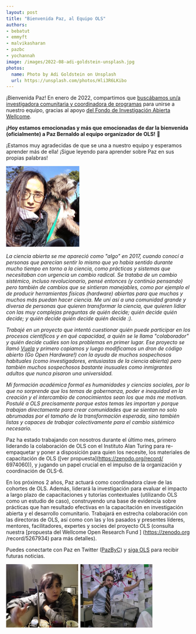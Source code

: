 ```yaml
---
layout: post
title: "Bienvenida Paz, al Equipo OLS"
authors:
- bebatut
- emmyft
- malvikasharan
- pazbc
- yochannah
image: /images/2022-08-adi-goldstein-unsplash.jpg
photos:
  name: Photo by Adi Goldstein on Unsplash
  url: https://unsplash.com/photos/Hli3R6LKibo
---
```


¡Bienvenida Paz!
En enero de 2022, compartimos que [buscábamos un/a investigadora comunitaria y  coordinadora de programas](https://openlifesci.org/posts/2022/02/18/ols-is-hiring/) para unirse a nuestro equipo, gracias al apoyo [del Fondo de Investigación Abierta Wellcome](https://openlifesci.org/posts/2021/12/21/wt-open-research-fund/).

__¡Hoy estamos emocionadas y más que emocionadas de dar la bienvenida (oficialmente) a Paz Bernaldo al equipo organizador de OLS!__  :raised_hands:

¡Estamos muy agradecidas de que se una a nuestro equipo y esperamos aprender más de ella! ¡Sigue leyendo para aprender sobre Paz en sus propias palabras!

<img src="../images/2022-08-paz.jpg" alt="Paz es una mujer de Chile. Ella tiene el pelo largo y negro. Lleva una chaqueta de invierno negra y un par de anteojos con montura, y sostiene a su mascota, un perro peludo que parece estar disfrutando de la luz del sol." width="200"/>

_La ciencia abierta se me apareció como "algo" en 2017, cuando conocí a personas que parecían sentir lo mismo que yo había sentido durante mucho tiempo en torno a  la ciencia, como prácticas y sistemas que necesitaban con urgencia un cambio radical. Se trataba de un cambio sistémico, incluso revolucionario, pensé entonces (y continúo pensando) pero también de cambios que se sintieran manejables, como por ejemplo el de producir herramientas físicas (hardware) abiertas para que muchas y muchos más puedan hacer ciencia. Me uní así a una comunidad grande y diversa de personas que quieren  transformar la ciencia, que quieren lidiar con las muy complejas preguntas  de quién decide; quién decide quién decide; y quién decide quién decide quién decide :)._

_Trabajé en un proyecto que intentó cuestionar quién puede participar en los procesos científicos y en qué capacidad, a quién se le llama "colaborador" y quién decide cuáles son los problemas en primer lugar. Ese proyecto se llamó [Vuela](https://vuela.cc/) y primero copiamos y luego modificamos un dron de código abierto (Go Open Hardware!) con la ayuda de muchos sospechosos habituales (como investigadores, entusiastas de la ciencia abierta) pero también muchos sospechosos bastante inusuales como inmigrantes adultos que nunca pisaron una universidad._

_Mi formación académica formal es humanidades y ciencias sociales, por lo que no sorprende que los temas de gobernanza, poder e inequidad en la creación y el intercambio de conocimientos sean los que más me motivan. Postulé a OLS precisamente porque estos temas les importan y porque trabajan directamente para crear comunidades que se sientan no solo abrumadas por el tamaño de la transformación esperada, sino también listas y capaces de trabajar colectivamente para el cambio sistémico necesario._

Paz ha estado trabajando con nosotros durante el último mes, primero liderando la colaboración de OLS con el Instituto Alan Turing para re-empaquetar y poner a disposición para quien los necesite, los  materiales de capacitación de OLS ([ver propuesta](https://zenodo.org/record/ 6974060)), y jugando un papel crucial en el impulso de la organización y coordinación de OLS-6.

En los próximos 2 años, Paz actuará como coordinadora clave de las cohortes de OLS. Además, liderará la investigación para evaluar el impacto a largo plazo de capacitaciones y tutorías contextuales (utilizando OLS como un estudio de caso),  construyendo una base de evidencia sobre prácticas que han resultado efectivas en la capacitación en investigación abierta y el desarrollo comunitario. Trabajará en estrecha colaboración con las directoras de OLS, así como con las y los pasados ​​y presentes líderes, mentores, facilitadores, expertes y socies del proyecto OLS (consulta nuestra [propuesta del Wellcome Open Research Fund ] (https://zenodo.org /record/5267934) para más detalles).

Puedes conectarte con Paz en Twitter ([PazByC](https://twitter.com/PazByC)) y [siga OLS](https://twitter.com/openlifesci) para recibir futuras noticias.

<img src="../images/2022-08-paz-meme.png" alt="Paz está conectando puntos en su mente, imitando una referencia de meme a una de las escenas más famosas de It's Always Sunny In Philadelphia en la que el personaje de Charlie hace una diatriba conspiradora sobre cómo cree que una persona llamada 'Pepe Silvia' no existe." width="400"/>

